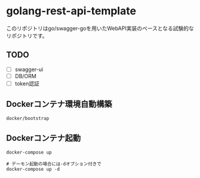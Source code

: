 # golang-rest-api-template
このリポジトリはgo/swagger-goを用いたWebAPI実装のベースとなる試験的なリポジトリです。

## TODO
- [ ] swagger-ui
- [ ] DB/ORM
- [ ] token認証

## Dockerコンテナ環境自動構築
```
docker/bootstrap
```

## Dockerコンテナ起動
```
docker-compose up

# デーモン起動の場合には-dオプション付きで
docker-compose up -d
```
